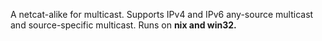 A netcat-alike for multicast. Supports IPv4 and IPv6 any-source multicast and source-specific multicast. Runs on **nix and win32.**
